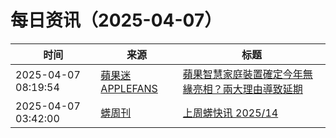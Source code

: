 ﻿# 每日资讯（2025-04-07）

|时间|来源|标题|
|---|---|---|
|2025-04-07 08:19:54|[蘋果迷 APPLEFANS](https://applefans.today/feed/)|[蘋果智慧家庭裝置確定今年無緣亮相？兩大理由導致延期](https://applefans.today/2025-04-apple-smart-home-hub-delay-2026-rumors/)|
|2025-04-07 03:42:00|[蠎周刊](https://weekly.pychina.org/feeds/all.atom.xml)|[上周蠎快讯 2025/14](https://weekly.pychina.org/pyrecap/pyrw-2514.html)|
